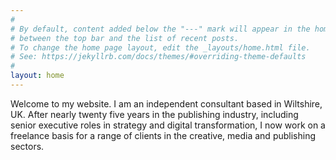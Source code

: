 ```yaml
---
#
# By default, content added below the "---" mark will appear in the home page
# between the top bar and the list of recent posts.
# To change the home page layout, edit the _layouts/home.html file.
# See: https://jekyllrb.com/docs/themes/#overriding-theme-defaults
#
layout: home
---
```

Welcome to my website. I am an independent consultant based in Wiltshire, UK. After nearly twenty five years in the publishing industry, including senior executive roles in strategy and digital transformation, I now work on a freelance basis for a range of clients in the creative, media and publishing sectors. 
